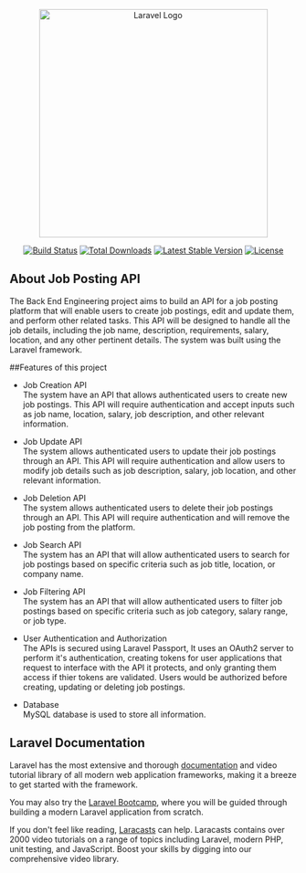<p align="center"><a href="https://laravel.com" target="_blank"><img src="https://raw.githubusercontent.com/laravel/art/master/logo-lockup/5%20SVG/2%20CMYK/1%20Full%20Color/laravel-logolockup-cmyk-red.svg" width="400" alt="Laravel Logo"></a></p>

<p align="center">
<a href="https://github.com/laravel/framework/actions"><img src="https://github.com/laravel/framework/workflows/tests/badge.svg" alt="Build Status"></a>
<a href="https://packagist.org/packages/laravel/framework"><img src="https://img.shields.io/packagist/dt/laravel/framework" alt="Total Downloads"></a>
<a href="https://packagist.org/packages/laravel/framework"><img src="https://img.shields.io/packagist/v/laravel/framework" alt="Latest Stable Version"></a>
<a href="https://packagist.org/packages/laravel/framework"><img src="https://img.shields.io/packagist/l/laravel/framework" alt="License"></a>
</p>

## About Job Posting API

The Back End Engineering project aims to build an API for a job posting platform that will enable users to create job postings, edit and update them, and perform other related tasks. This API will be designed to handle all the job details, including the job name, description, requirements, salary, location, and any other pertinent details. The system was built using the Laravel framework.

##Features of this project

- Job Creation API<br> 
The system have an API that allows authenticated users to create new job postings. This API will require authentication and accept inputs such as job name, location, salary, job description, and other relevant information.

- Job Update API<br>
The system allows authenticated users to update their job postings through an API. This API will require authentication and allow users to modify job details such as job description, salary, job location, and other relevant information.

- Job Deletion API<br>
 The system allows authenticated users to delete their job postings through an API. This API will require authentication and will remove the job posting from the platform.
 
- Job Search API<br>
 The system has an API that will allow authenticated users to search for job postings based on specific criteria such as job title, location, or company name.
 
- Job Filtering API<br>
The system has an API that will allow authenticated users to filter job postings based on specific criteria such as job category, salary range, or job type.

- User Authentication and Authorization<br>
 The APIs is secured using Laravel Passport, It uses an OAuth2 server to perform it's authentication, creating tokens for user applications that request to interface with the API it protects, and only granting them access if thier tokens are validated. Users would be authorized before creating, updating or deleting job postings.
 
- Database<br>
  MySQL database is used to store all information.
  

## Laravel Documentation

Laravel has the most extensive and thorough [documentation](https://laravel.com/docs) and video tutorial library of all modern web application frameworks, making it a breeze to get started with the framework.

You may also try the [Laravel Bootcamp](https://bootcamp.laravel.com), where you will be guided through building a modern Laravel application from scratch.

If you don't feel like reading, [Laracasts](https://laracasts.com) can help. Laracasts contains over 2000 video tutorials on a range of topics including Laravel, modern PHP, unit testing, and JavaScript. Boost your skills by digging into our comprehensive video library.


